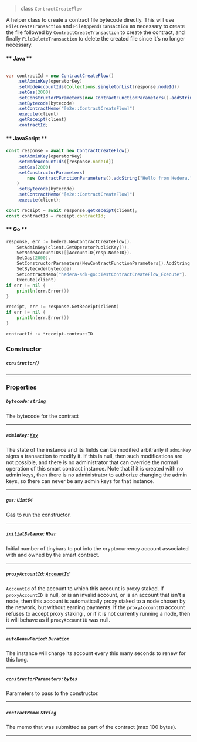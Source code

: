 > class `ContractCreateFlow`

A helper class to create a contract file bytecode directly. This will use
`FileCreateTransaction` and `FileAppendTransaction` as necessary to create the file
followed by `ContractCreateTransaction` to create the contract, and finally
`FileDeleteTransaction` to delete the created file since it's no longer necessary.

<!-- tabs:start -->

#### ** Java **

```java

var contractId = new ContractCreateFlow()
    .setAdminKey(operatorKey)
    .setNodeAccountIds(Collections.singletonList(response.nodeId))
    .setGas(2000)
    .setConstructorParameters(new ContractFunctionParameters().addString("Hello from Hedera."))
    .setBytecode(bytecode)
    .setContractMemo("[e2e::ContractCreateFlow]")
    .execute(client)
    .getReceipt(client)
    .contractId;
```

#### ** JavaScript **

```javascript
const response = await new ContractCreateFlow()
    .setAdminKey(operatorKey)
    .setNodeAccountIds([response.nodeId])
    .setGas(2000)
    .setConstructorParameters(
        new ContractFunctionParameters().addString("Hello from Hedera.")
    )
    .setBytecode(bytecode)
    .setContractMemo("[e2e::ContractCreateFlow]")
    .execute(client);

const receipt = await response.getReceipt(client);
const contractId = receipt.contractId;
```

#### ** Go **

```go
response, err := hedera.NewContractCreateFlow().
    SetAdminKey(client.GetOperatorPublicKey()).
    SetNodeAccountIDs([]AccountID{resp.NodeID}).
    SetGas(2000).
    SetConstructorParameters(NewContractFunctionParameters().AddString("hello from hedera")).
    SetBytecode(bytecode).
    SetContractMemo("hedera-sdk-go::TestContractCreateFlow_Execute").
    Execute(client)
if err != nil {
    println(err.Error())
}

receipt, err := response.GetReceipt(client)
if err != nil {
    println(err.Error())
}

contractId := *receipt.contractID
```

<!-- tabs:end -->

### Constructor

##### `constructor`()

---

### Properties

##### `bytecode`: `string`

The bytecode for the contract

---

##### `adminKey`: [`Key`](reference/cryptography/Key.md)

The state of the instance and its fields can be modified arbitrarily if `adminKey` signs a transaction to modify it.
If this is null, then such modifications are not possible, and there is no administrator that can override the normal operation of this smart contract instance.
Note that if it is created with no admin keys, then there is no administrator to authorize changing the admin keys, so there can never be any admin keys for that instance.

---

##### `gas`: `Uint64`

Gas to run the constructor.

---

##### `initialBalance`: [`Hbar`](reference/Hbar.md)

Initial number of tinybars to put into the cryptocurrency account associated with and owned by the smart contract.

---

##### `proxyAccountId`: [`AccountId`](reference/cryptocurrency/AccountId.md)

`AccountId` of the account to which this account is proxy staked.
If `proxyAccountID` is null, or is an invalid account, or is an account that isn't a node, then this account is automatically proxy staked to a node chosen by the network, but without earning payments.
If the `proxyAccountID` account refuses to accept proxy staking , or if it is not currently running a node, then it will behave as if `proxyAccountID` was null.

---

##### `autoRenewPeriod`: `Duration`

The instance will charge its account every this many seconds to renew for this long.

---

##### `constructorParameters`: `bytes`

Parameters to pass to the constructor.

---

##### `contractMemo`: `String`

The memo that was submitted as part of the contract (max 100 bytes).

---

